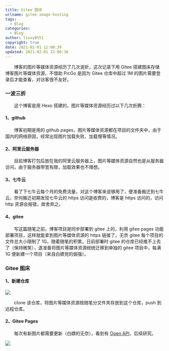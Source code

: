 ```yaml
---
title: Gitee 图床
urlname: gitee-image-hosting
tags:
  - Blog
categories:
  - Blog
author: liuxy0551
copyright: true
date: 2021-02-01 12:00:39
updated: 2021-02-01 12:00:38
---
```


&emsp;&emsp;博客的图片等媒体资源经历了几次波折，这次记录下用 Gitee 搭建图床存储博客图片等媒体资源，不借助 PicGo 是因为 Gitee 仓库中超过 1M 的图片需要登录后才能查看，对访客很不友好。

<!--more-->


### 一波三折

&emsp;&emsp;这个博客是用 Hexo 搭建的，图片等媒体资源经历过以下几次折腾：

#### 1、github

&emsp;&emsp;博客初期是用的 github pages，图片等媒体资源都在项目的文件夹中，由于国内的网络原因，经常出现图片加载失败、加载慢等情况。

#### 2、阿里云服务器

&emsp;&emsp;目前博客打包后放在我的阿里云服务器上，图片等媒体资源自然也是从服务器访问，由于服务器带宽有限，加载效果也不理想。

#### 3、七牛云

&emsp;&emsp;看了下七牛云每个月的免费流量，对这个博客来说够用了，便准备搬迁到七牛云，奈何搬迁初期发现七牛云的 https 访问是收费的，博客是 https 访问的，访问 http 资源会报错，故舍弃之。

#### 4、gitee

&emsp;&emsp;写这篇随笔之前，博客项目是同步部署到 gitee 上的，利用 gitee pages 功能部署项目，这样就能拿到图片等媒体资源的 https 链接了，无奈 gitee 每个项目的文件总大小限制了 1G，随着随笔的积累，日前部署时 gitee 的仓库已经推不上去了（保持微笑），遂准备将图片等媒体资源统统迁移到单独的 gitee 项目中，每满 1G 便新建一个项目（来自白嫖党的倔强）。


### Gitee 图床

#### 1、新建仓库

![](https://liuxianyu.cn/image-hosting/posts/gitee-image-hosting/1.png)

&emsp;&emsp;clone 该仓库，将图片等媒体资源按随笔分文件夹存放到这个仓库，push 到远程仓库。

#### 2、Gitee Pages

&emsp;&emsp;每次有新图片都需要更新（白嫖的无奈），看到有 <a href="https://gitee.com/api/v5/swagger#/getV5ReposOwnerRepoStargazers?ex=no" target="_black">Open API</a>，后续研究。

![](https://liuxianyu.cn/image-hosting/posts/gitee-image-hosting/2.png)
